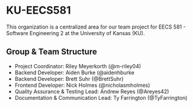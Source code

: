 # KU-EECS581
This organization is a centralized area for our team project for EECS 581 - Software Engineering 2 at the University of Kansas (KU).

## Group & Team Structure

- Project Coordinator: Riley Meyerkorth (@m-riley04)
- Backend Developer: Aiden Burke (@aidenhburke
- Backend Developer: Brett Suhr (@BrettSuhr)
- Frontend Developer: Nick Holmes (@nicholasmholmes)
- Quality Assurance & Testing Lead: Andrew Reyes (@Areyes42)
- Documentation & Communication Lead: Ty Farrington (@TyFarrington)


